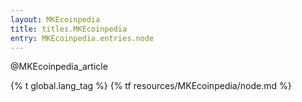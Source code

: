 ```yaml
---
layout: MKEcoinpedia
title: titles.MKEcoinpedia
entry: MKEcoinpedia.entries.node
---
```


@MKEcoinpedia_article

{% t global.lang_tag %}
{% tf resources/MKEcoinpedia/node.md %}
